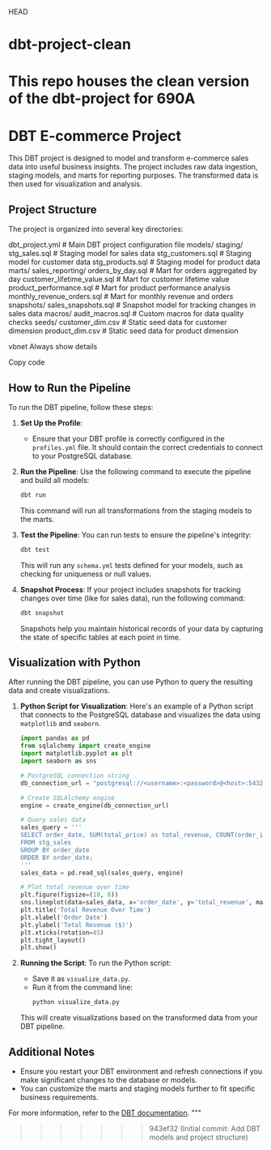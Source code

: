 HEAD
# dbt-project-clean
This repo houses the clean version of the dbt-project for 690A 
=======
# DBT E-commerce Project

This DBT project is designed to model and transform e-commerce sales data into useful business insights. The project includes raw data ingestion, staging models, and marts for reporting purposes. The transformed data is then used for visualization and analysis.

## Project Structure

The project is organized into several key directories:

dbt_project.yml # Main DBT project configuration file models/ staging/ stg_sales.sql # Staging model for sales data stg_customers.sql # Staging model for customer data stg_products.sql # Staging model for product data marts/ sales_reporting/ orders_by_day.sql # Mart for orders aggregated by day customer_lifetime_value.sql # Mart for customer lifetime value product_performance.sql # Mart for product performance analysis monthly_revenue_orders.sql # Mart for monthly revenue and orders snapshots/ sales_snapshots.sql # Snapshot model for tracking changes in sales data macros/ audit_macros.sql # Custom macros for data quality checks seeds/ customer_dim.csv # Static seed data for customer dimension product_dim.csv # Static seed data for product dimension

vbnet
Always show details

Copy code

## How to Run the Pipeline

To run the DBT pipeline, follow these steps:

1. **Set Up the Profile**:
    - Ensure that your DBT profile is correctly configured in the `profiles.yml` file. It should contain the correct credentials to connect to your PostgreSQL database.

2. **Run the Pipeline**:
    Use the following command to execute the pipeline and build all models:
    ```bash
    dbt run
    ```

    This command will run all transformations from the staging models to the marts.

3. **Test the Pipeline**:
    You can run tests to ensure the pipeline's integrity:
    ```bash
    dbt test
    ```

    This will run any `schema.yml` tests defined for your models, such as checking for uniqueness or null values.

4. **Snapshot Process**:
    If your project includes snapshots for tracking changes over time (like for sales data), run the following command:
    ```bash
    dbt snapshot
    ```

    Snapshots help you maintain historical records of your data by capturing the state of specific tables at each point in time.

## Visualization with Python

After running the DBT pipeline, you can use Python to query the resulting data and create visualizations.

1. **Python Script for Visualization**:
    Here's an example of a Python script that connects to the PostgreSQL database and visualizes the data using `matplotlib` and `seaborn`.

    ```python
    import pandas as pd
    from sqlalchemy import create_engine
    import matplotlib.pyplot as plt
    import seaborn as sns

    # PostgreSQL connection string
    db_connection_url = "postgresql://<username>:<password>@<host>:5432/<database>"

    # Create SQLAlchemy engine
    engine = create_engine(db_connection_url)

    # Query sales data
    sales_query = '''
    SELECT order_date, SUM(total_price) as total_revenue, COUNT(order_id) as total_orders
    FROM stg_sales
    GROUP BY order_date
    ORDER BY order_date;
    '''
    sales_data = pd.read_sql(sales_query, engine)

    # Plot total revenue over time
    plt.figure(figsize=(10, 6))
    sns.lineplot(data=sales_data, x='order_date', y='total_revenue', marker='o')
    plt.title('Total Revenue Over Time')
    plt.xlabel('Order Date')
    plt.ylabel('Total Revenue ($)')
    plt.xticks(rotation=45)
    plt.tight_layout()
    plt.show()
    ```

2. **Running the Script**:
    To run the Python script:
    - Save it as `visualize_data.py`.
    - Run it from the command line:
      ```bash
      python visualize_data.py
      ```

    This will create visualizations based on the transformed data from your DBT pipeline.

## Additional Notes

- Ensure you restart your DBT environment and refresh connections if you make significant changes to the database or models.
- You can customize the marts and staging models further to fit specific business requirements.

For more information, refer to the [DBT documentation](https://docs.getdbt.com/).
"""
>>>>>>> 943ef32 (Initial commit: Add DBT models and project structure)

